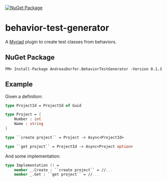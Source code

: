 [![NuGet Package](https://img.shields.io/nuget/v/AndreasDorfer.BehaviorTestGenerator.svg)](https://www.nuget.org/packages/AndreasDorfer.BehaviorTestGenerator/)
# behavior-test-generator
A [Myriad](https://github.com/MoiraeSoftware/myriad) plugin to create test classes from behaviors.
## NuGet Package
    PM> Install-Package AndreasDorfer.BehaviorTestGenerator -Version 0.1.3
## Example
Given a definition:
```fsharp
type ProjectId = ProjectId of Guid

type Project = {
    Number : int
    Name : string
}

type ``create project`` = Project -> Async<ProjectId>

type ``get project`` = ProjectId -> Async<Project option>
```
And some implementation:
```fsharp
type Implementation () =
    member _.Create : ``create project`` = //...
    member _.Get : ``get project`` = //...
```
